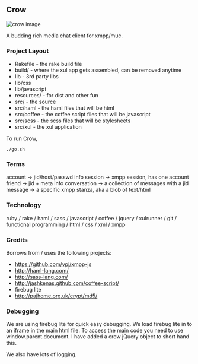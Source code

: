 Crow
----

![crow image](https://raw.github.com/hartzler/crow/master/resources/crow.gif "Crow")

A budding rich media chat client for xmpp/muc.

### Project Layout

* Rakefile - the rake build file
* build/ - where the xul app gets assembled, can be removed anytime
* lib - 3rd party libs
* lib/css
* lib/javascript
* resources/ - for dist and other fun
* src/ - the source
* src/haml - the haml files that will be html
* src/coffee - the coffee script files that will be javascript 
* src/scss - the scss files that will be stylesheets
* src/xul - the xul application


To run Crow, 

`./go.sh`

### Terms

account -> jid/host/passwd info
session -> xmpp session, has one account
friend -> jid + meta info
conversation -> a collection of messages with a jid
message -> a specific xmpp stanza, aka a blob of text/html

### Technology ###

ruby / rake / haml / sass / javascript / coffee / jquery / xulrunner / git / functional programming / html / css / xml / xmpp

### Credits

Borrows from / uses the following projects:

* https://github.com/vpj/xmpp-js
* http://haml-lang.com/
* http://sass-lang.com/
* http://jashkenas.github.com/coffee-script/
* firebug lite
* http://pajhome.org.uk/crypt/md5/

### Debugging

We are using firebug lite for quick easy debugging. We load firebug lite
in to an iframe in the main html file. To access the main code you need
to use window.parent.document. I have added a crow jQuery object to short hand
this.

We also have lots of logging.
